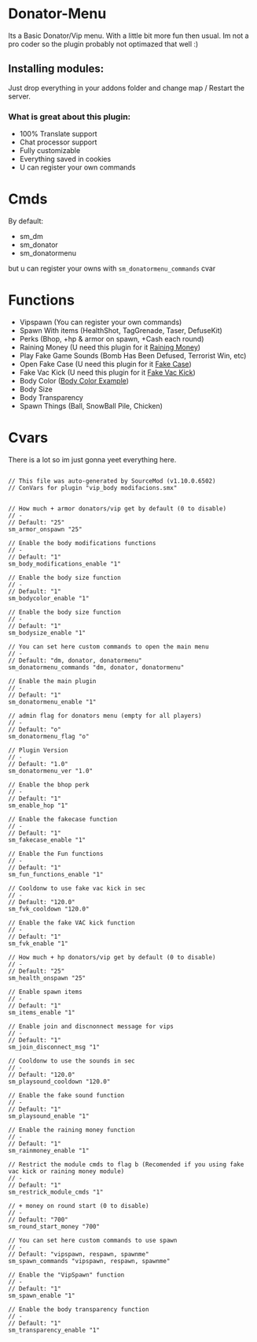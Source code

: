 # Donator-Menu

[Raining Money]: https://forums.alliedmods.net/showthread.php?p=2558324
[Fake Case]: https://github.com/Bufika2288/Fake-Case
[Fake Vac Kick]: https://forums.alliedmods.net/showthread.php?p=2317588
[Body Color Example]: https://imgur.com/a/AHI0ezb
[Body Size Example]: https://imgur.com/a/C7Un2W8

Its a Basic Donator/Vip menu. With a little bit more fun then usual.
Im not a pro coder so the plugin probably not optimazed that well :)

## Installing modules:

Just drop everything in your addons folder and change map / Restart the server.




### What is great about this plugin:

- 100% Translate support
- Chat processor support
- Fully customizable
- Everything saved in cookies 
- U can register your own commands

# Cmds

By default:

- sm_dm 
- sm_donator 
- sm_donatormenu

but u can register your owns with ```sm_donatormenu_commands``` cvar

# Functions

- Vipspawn (You can register your own commands)
- Spawn With items (HealthShot, TagGrenade, Taser, DefuseKit)
- Perks (Bhop, +hp & armor on spawn, +Cash each round)
- Raining Money (U need this plugin for it [Raining Money])
- Play Fake Game Sounds (Bomb Has Been Defused, Terrorist Win, etc)
- Open Fake Case (U need this plugin for it [Fake Case])
- Fake Vac Kick (U need this plugin for it [Fake Vac Kick])
- Body Color ([Body Color Example])
- Body Size
- Body Transparency 
- Spawn Things (Ball, SnowBall Pile, Chicken)


# Cvars 

There is a lot so im just gonna yeet everything here.

```

// This file was auto-generated by SourceMod (v1.10.0.6502)
// ConVars for plugin "vip_body modifacions.smx"


// How much + armor donators/vip get by default (0 to disable)
// -
// Default: "25"
sm_armor_onspawn "25"

// Enable the body modifications functions
// -
// Default: "1"
sm_body_modifications_enable "1"

// Enable the body size function
// -
// Default: "1"
sm_bodycolor_enable "1"

// Enable the body size function
// -
// Default: "1"
sm_bodysize_enable "1"

// You can set here custom commands to open the main menu
// -
// Default: "dm, donator, donatormenu"
sm_donatormenu_commands "dm, donator, donatormenu"

// Enable the main plugin
// -
// Default: "1"
sm_donatormenu_enable "1"

// admin flag for donators menu (empty for all players)
// -
// Default: "o"
sm_donatormenu_flag "o"

// Plugin Version
// -
// Default: "1.0"
sm_donatormenu_ver "1.0"

// Enable the bhop perk
// -
// Default: "1"
sm_enable_hop "1"

// Enable the fakecase function
// -
// Default: "1"
sm_fakecase_enable "1"

// Enable the Fun functions
// -
// Default: "1"
sm_fun_functions_enable "1"

// Cooldonw to use fake vac kick in sec
// -
// Default: "120.0"
sm_fvk_cooldown "120.0"

// Enable the fake VAC kick function
// -
// Default: "1"
sm_fvk_enable "1"

// How much + hp donators/vip get by default (0 to disable)
// -
// Default: "25"
sm_health_onspawn "25"

// Enable spawn items
// -
// Default: "1"
sm_items_enable "1"

// Enable join and discnonnect message for vips
// -
// Default: "1"
sm_join_disconnect_msg "1"

// Cooldonw to use the sounds in sec
// -
// Default: "120.0"
sm_playsound_cooldown "120.0"

// Enable the fake sound function
// -
// Default: "1"
sm_playsound_enable "1"

// Enable the raining money function
// -
// Default: "1"
sm_rainmoney_enable "1"

// Restrict the module cmds to flag b (Recomended if you using fake vac kick or raining money module)
// -
// Default: "1"
sm_restrick_module_cmds "1"

// + money on round start (0 to disable)
// -
// Default: "700"
sm_round_start_money "700"

// You can set here custom commands to use spawn
// -
// Default: "vipspawn, respawn, spawnme"
sm_spawn_commands "vipspawn, respawn, spawnme"

// Enable the "VipSpawn" function
// -
// Default: "1"
sm_spawn_enable "1"

// Enable the body transparency function
// -
// Default: "1"
sm_transparency_enable "1"


```

